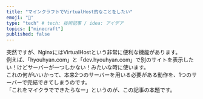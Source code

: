 ```yaml
---
title: "マインクラフトでVirtualHost的なことをしたい"
emoji: "📌"
type: "tech" # tech: 技術記事 / idea: アイデア
topics: ["minecraft"]
published: false
---
```


突然ですが、NginxにはVirtualHostという非常に便利な機能があります。  
例えば、「hyouhyan.com」と「dev.hyouhyan.com」で別のサイトを表示したい！けどサーバーが一つしかない！みたいな時に使います。  
これの何がいいかって、本来2つのサーバーを用いる必要がある動作を、1つのサーバーで完結できてしまうのです。  
「これをマイクラでできたらなー」というのが、この記事の本題です。